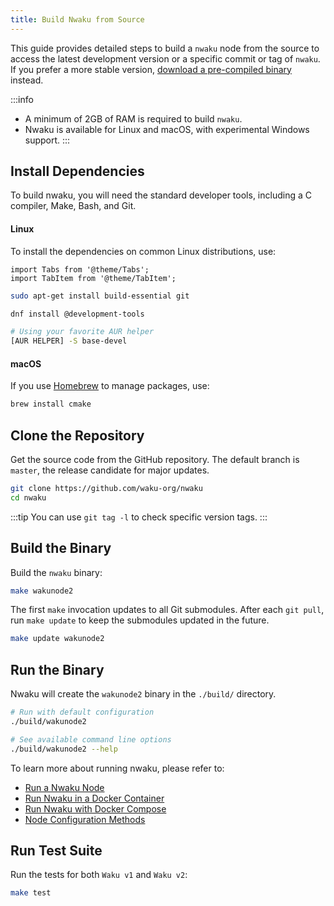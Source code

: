 ```yaml
---
title: Build Nwaku from Source
---
```


This guide provides detailed steps to build a `nwaku` node from the source to access the latest development version or a specific commit or tag of `nwaku`. If you prefer a more stable version, [download a pre-compiled binary](https://github.com/waku-org/nwaku/tags) instead.

:::info
- A minimum of 2GB of RAM is required to build `nwaku`.
- Nwaku is available for Linux and macOS, with experimental Windows support.
:::

## Install Dependencies

To build nwaku, you will need the standard developer tools, including a C compiler, Make, Bash, and Git.

#### Linux

To install the dependencies on common Linux distributions, use:

```mdx-code-block
import Tabs from '@theme/Tabs';
import TabItem from '@theme/TabItem';
```

<Tabs>
<TabItem value="debian" label="Debian and Ubuntu">

```bash
sudo apt-get install build-essential git
```

</TabItem>
<TabItem value="fedora" label="Fedora">

```bash
dnf install @development-tools
```

</TabItem>
<TabItem value="arch" label="Arch Linux">

```bash
# Using your favorite AUR helper
[AUR HELPER] -S base-devel
```

</TabItem>
</Tabs>

#### macOS

If you use [Homebrew](https://brew.sh/) to manage packages, use:

```bash
brew install cmake
```

## Clone the Repository

Get the source code from the GitHub repository. The default branch is `master`, the release candidate for major updates.

```bash
git clone https://github.com/waku-org/nwaku
cd nwaku
```

:::tip
You can use `git tag -l` to check specific version tags.
:::

## Build the Binary

Build the `nwaku` binary:

```bash
make wakunode2
```

The first `make` invocation updates to all Git submodules. After each `git pull`, run `make update` to keep the submodules updated in the future.

```bash
make update wakunode2
```

## Run the Binary

Nwaku will create the `wakunode2` binary in the `./build/` directory.

```bash
# Run with default configuration
./build/wakunode2

# See available command line options
./build/wakunode2 --help
```

To learn more about running nwaku, please refer to:

- [Run a Nwaku Node](/guides/run-nwaku-node#run-the-node)
- [Run Nwaku in a Docker Container](/guides/nwaku/run-docker)
- [Run Nwaku with Docker Compose](/guides/nwaku/run-docker-compose)
- [Node Configuration Methods](/guides/reference/node-config-methods)

## Run Test Suite

Run the tests for both `Waku v1` and `Waku v2`:

```bash
make test
```